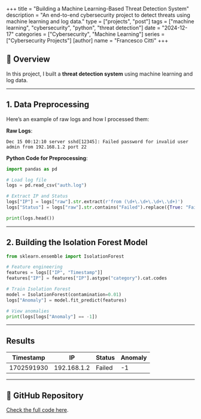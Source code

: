 
+++
title = "Building a Machine Learning-Based Threat Detection System"
description = "An end-to-end cybersecurity project to detect threats using machine learning and log data."
type = ["projects", "post"]
tags = ["machine learning", "cybersecurity", "python", "threat detection"]
date = "2024-12-17"
categories = ["Cybersecurity", "Machine Learning"]
series = ["Cybersecurity Projects"]
[author]
name = "Francesco Citti"
+++

## 🚀 Overview

In this project, I built a **threat detection system** using machine learning and log data.

---

## 1. **Data Preprocessing**

Here’s an example of raw logs and how I processed them:

**Raw Logs**:
```
Dec 15 00:12:10 server sshd[12345]: Failed password for invalid user admin from 192.168.1.2 port 22
```

**Python Code for Preprocessing**:
```python
import pandas as pd

# Load log file
logs = pd.read_csv("auth.log")

# Extract IP and Status
logs["IP"] = logs["raw"].str.extract(r'from (\d+\.\d+\.\d+\.\d+)')
logs["Status"] = logs["raw"].str.contains("Failed").replace({True: "Failed", False: "Success"})

print(logs.head())
```

---

## 2. **Building the Isolation Forest Model**

```python
from sklearn.ensemble import IsolationForest

# Feature engineering
features = logs[["IP", "Timestamp"]]
features["IP"] = features["IP"].astype("category").cat.codes

# Train Isolation Forest
model = IsolationForest(contamination=0.01)
logs["Anomaly"] = model.fit_predict(features)

# View anomalies
print(logs[logs["Anomaly"] == -1])
```

---

## Results

| Timestamp       | IP             | Status   | Anomaly |
|-----------------|----------------|----------|---------|
| 1702591930     | 192.168.1.2    | Failed   | -1      |

---

## 🔗 GitHub Repository

[Check the full code here](https://github.com/FrancescoCitti/ml-threat-detection).
